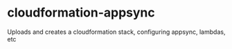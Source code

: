 # cloudformation-appsync
Uploads and creates a cloudformation stack, configuring appsync, lambdas, etc
